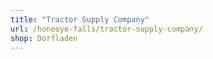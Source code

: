 ```yaml
---
title: "Tractor Supply Company"
url: /honeoye-falls/tractor-supply-company/
shop: Dorfladen
---
```

